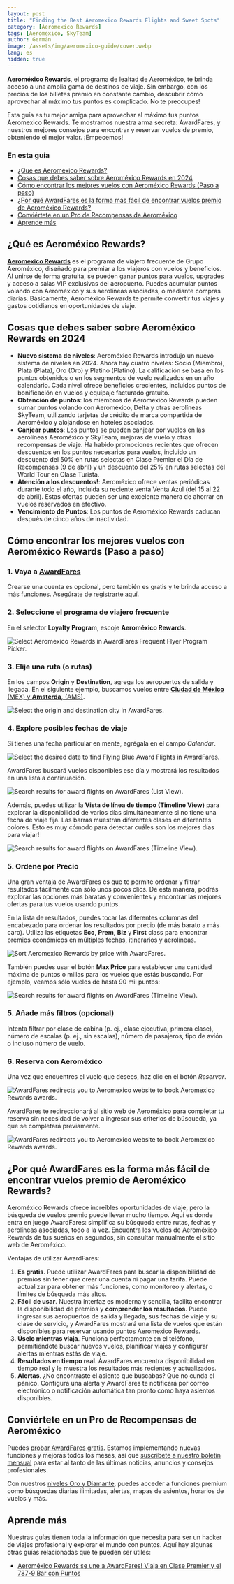 ```yaml
---
layout: post
title: "Finding the Best Aeromexico Rewards Flights and Sweet Spots"
category: [Aeromexico Rewards]
tags: [Aeromexico, SkyTeam]
author: Germán
image: /assets/img/aeromexico-guide/cover.webp
lang: es
hidden: true
---
```


**Aeroméxico Rewards**, el programa de lealtad de Aeroméxico, te brinda acceso a una amplia gama de destinos de viaje. Sin embargo, con los precios de los billetes premio en constante cambio, descubrir cómo aprovechar al máximo tus puntos es complicado. No te preocupes!

Esta guía es tu mejor amiga para aprovechar al máximo tus puntos Aeromexico Rewards. Te mostramos nuestra arma secreta: AwardFares, y nuestros mejores consejos para encontrar y reservar vuelos de premio, obteniendo el mejor valor. ¡Empecemos!

### En esta guía

- [¿Qué es Aeroméxico Rewards?](#qué-es-aeroméxico-rewards)
- [Cosas que debes saber sobre Aeroméxico Rewards en 2024](#cosas-que-debes-saber-sobre-aeroméxico-rewards-en-2024)
- [Cómo encontrar los mejores vuelos con Aeroméxico Rewards (Paso a paso)](#cómo-encontrar-los-mejores-vuelos-con-aeroméxico-rewards-paso-a-paso)
- [¿Por qué AwardFares es la forma más fácil de encontrar vuelos premio de Aeroméxico Rewards?](#por-qué-awardfares-es-la-forma-más-fácil-de-encontrar-vuelos-premio-de-aeroméxico-rewards)
- [Conviértete en un Pro de Recompensas de Aeroméxico](#conviértete-en-un-pro-de-recompensas-de-aeroméxico)
- [Aprende más](#aprende-más)

## ¿Qué es Aeroméxico Rewards?

[**Aeromexico Rewards**](https://aeromexico.com/es-mx/aeromexico-rewards) es el programa de viajero frecuente de Grupo Aeroméxico, diseñado para premiar a los viajeros con vuelos y beneficios. Al unirse de forma gratuita, se pueden ganar puntos para vuelos, upgrades y acceso a salas VIP exclusivas del aeropuerto. Puedes acumular puntos volando con Aeroméxico y sus aerolíneas asociadas, o mediante compras diarias. Básicamente, Aeroméxico Rewards te permite convertir tus viajes y gastos cotidianos en oportunidades de viaje.

## Cosas que debes saber sobre Aeroméxico Rewards en 2024

- **Nuevo sistema de niveles**: Aeroméxico Rewards introdujo un nuevo sistema de niveles en 2024. Ahora hay cuatro niveles: Socio (Miembro), Plata (Plata), Oro (Oro) y Platino (Platino). La calificación se basa en los puntos obtenidos o en los segmentos de vuelo realizados en un año calendario. Cada nivel ofrece beneficios crecientes, incluidos puntos de bonificación en vuelos y equipaje facturado gratuito.
- **Obtención de puntos**: los miembros de Aeromexico Rewards pueden sumar puntos volando con Aeroméxico, Delta y otras aerolíneas SkyTeam, utilizando tarjetas de crédito de marca compartida de Aeroméxico y alojándose en hoteles asociados.
- **Canjear puntos**: Los puntos se pueden canjear por vuelos en las aerolíneas Aeroméxico y SkyTeam, mejoras de vuelo y otras recompensas de viaje. Ha habido promociones recientes que ofrecen descuentos en los puntos necesarios para vuelos, incluido un descuento del 50% en rutas selectas en Clase Premier el Día de Recompensas (9 de abril) y un descuento del 25% en rutas selectas del World Tour en Clase Turista.
- **Atención a los descuentos!**: Aeroméxico ofrece ventas periódicas durante todo el año, incluida su reciente venta Venta Azul (del 15 al 22 de abril). Estas ofertas pueden ser una excelente manera de ahorrar en vuelos reservados en efectivo.
- **Vencimiento de Puntos**: Los puntos de Aeroméxico Rewards caducan después de cinco años de inactividad.

## Cómo encontrar los mejores vuelos con Aeroméxico Rewards (Paso a paso)

### 1. Vaya a [AwardFares](https://awardfares.com/signup?utm_source=aeromexico-guide-es&utm_medium=blog&utm_content=AwardFares)

Crearse una cuenta es opcional, pero también es gratis y te brinda acceso a más funciones. Asegúrate de [registrarte aquí](https://awardfares.com/signup).

### 2. Seleccione el programa de viajero frecuente

En el selector **Loyalty Program**, escoje **Aeroméxico Rewards**.

<img src="/assets/img/aeromexico-guide/ffp.webp" alt="Select Aeromexico Rewards in AwardFares Frequent Flyer Program Picker." />

### 3. Elije una ruta (o rutas)

En los campos **Origin** y **Destination**, agrega los aeropuertos de salida y llegada. En el siguiente ejemplo, buscamos vuelos entre [**Ciudad de México** (MEX) y **Amsterda,** (AMS)](https://awardfares.com/search?CDG.YUL.;z:flyingblue ).

<img src="/assets/img/aeromexico-guide/route.webp" alt="Select the origin and destination city in AwardFares."/>

### 4. Explore posibles fechas de viaje

Si tienes una fecha particular en mente, agrégala en el campo *Calendar*.

<img src="/assets/img/aeromexico-guide/calendar.webp" alt="Select the desired date to find Flying Blue Award Flights in AwardFares." />

AwardFares buscará vuelos disponibles ese día y mostrará los resultados en una lista a continuación.

<img src="/assets/img/aeromexico-guide/list-view.webp" alt="Search results for award flights on AwardFares (List View)." />

Además, puedes utilizar la **Vista de línea de tiempo (Timeline View)** para explorar la disponibilidad de varios días simultáneamente si no tiene una fecha de viaje fija. Las barras muestran diferentes clases en diferentes colores. Esto es muy cómodo para detectar cuáles son los mejores días para viajar!

<img src="/assets/img/aeromexico-guide/timeline-view.webp" alt="Search results for award flights on AwardFares (Timeline View)." />

### 5. Ordene por Precio

Una gran ventaja de AwardFares es que te permite ordenar y filtrar resultados fácilmente con sólo unos pocos clics. De esta manera, podrás explorar las opciones más baratas y convenientes y encontrar las mejores ofertas para tus vuelos usando puntos.

En la lista de resultados, puedes tocar las diferentes columnas del encabezado para ordenar los resultados por precio (de más barato a más caro). Utiliza las etiquetas **Eco**, **Prem**, **Biz** y **First** class para encontrar premios económicos en múltiples fechas, itinerarios y aerolíneas.

<img src="/assets/img/aeromexico-guide/sort-by-price.webp" alt="Sort Aeromexico Rewards by price with AwardFares." />

También puedes usar el botón **Max Price** para establecer una cantidad máxima de puntos o millas para los vuelos que estás buscando. Por ejemplo, veamos sólo vuelos de hasta 90 mil puntos:

<img src="/assets/img/aeromexico-guide/max-price.webp" alt="Search results for award flights on AwardFares (Timeline View)." />

### 5. Añade más filtros (opcional)

Intenta filtrar por clase de cabina (p. ej., clase ejecutiva, primera clase), número de escalas (p. ej., sin escalas), número de pasajeros, tipo de avión o incluso número de vuelo.

### 6. Reserva con Aeroméxico

Una vez que encuentres el vuelo que desees, haz clic en el botón *Reservar*.

<img src="/assets/img/aeromexico-guide/book.webp" alt="AwardFares redirects you to Aeromexico website to book Aeromexico Rewards awards." />

AwardFares te redireccionará al sitio web de Aeroméxico para completar tu reserva sin necesidad de volver a ingresar sus criterios de búsqueda, ya que se completará previamente.

<img src="/assets/img/aeromexico-guide/af-website.webp" alt="AwardFares redirects you to Aeromexico website to book Aeromexico Rewards awards." />

## ¿Por qué AwardFares es la forma más fácil de encontrar vuelos premio de Aeroméxico Rewards?

Aeroméxico Rewards ofrece increíbles oportunidades de viaje, pero la búsqueda de vuelos premio puede llevar mucho tiempo. Aquí es donde entra en juego AwardFares: simplifica su búsqueda entre rutas, fechas y aerolíneas asociadas, todo a la vez. Encuentra los vuelos de Aeroméxico Rewards de tus sueños en segundos, sin consultar manualmente el sitio web de Aeroméxico.

Ventajas de utilizar AwardFares:

1. **Es gratis**. Puede utilizar AwardFares para buscar la disponibilidad de premios sin tener que crear una cuenta ni pagar una tarifa. Puede actualizar para obtener más funciones, como monitoreo y alertas, o límites de búsqueda más altos.
2. **Fácil de usar**. Nuestra interfaz es moderna y sencilla, facilita encontrar la disponibilidad de premios y **comprender los resultados**. Puede ingresar sus aeropuertos de salida y llegada, sus fechas de viaje y su clase de servicio, y AwardFares mostrará una lista de vuelos que están disponibles para reservar usando puntos Aeromexico Rewards.
3. **Úselo mientras viaja**. Funciona perfectamente en el teléfono, permitiéndote buscar nuevos vuelos, planificar viajes y configurar alertas mientras estás de viaje.
4. **Resultados en tiempo real**. AwardFares encuentra disponibilidad en tiempo real y le muestra los resultados más recientes y actualizados.
5. **Alertas**. ¿No encontraste el asiento que buscabas? Que no cunda el pánico. Configura una alerta y AwardFares te notificará por correo electrónico o notificación automática tan pronto como haya asientos disponibles.

## Conviértete en un Pro de Recompensas de Aeroméxico

Puedes [probar AwardFares gratis](https://awardfares.com/). Estamos implementando nuevas funciones y mejoras todos los meses, así que [suscríbete a nuestro boletín mensual](https://awardfares.com/newsletter) para estar al tanto de las últimas noticias, anuncios y consejos profesionales.

Con nuestros [niveles Oro y Diamante](https://awardfares.com/pricing), puedes acceder a funciones premium como búsquedas diarias ilimitadas, alertas, mapas de asientos, horarios de vuelos y más.

## Aprende más

Nuestras guías tienen toda la información que necesita para ser un hacker de viajes profesional y explorar el mundo con puntos. Aquí hay algunas otras guías relacionadas que te pueden ser útiles:

- [Aeroméxico Rewards se une a AwardFares! Viaja en Clase Premier y el 787-9 Bar con Puntos](https://blog.awardfares.com/introducing-aeromexico-rewards-es/)